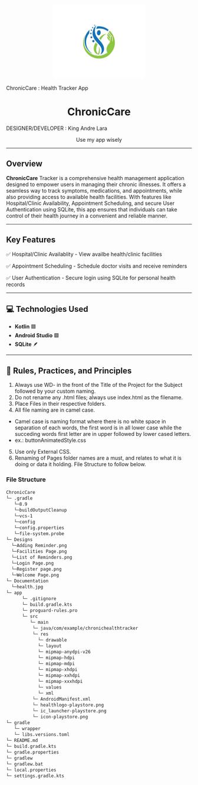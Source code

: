 
 <p style="text-align: center;">
   <img src="Documentation/health.jpg" alt="Logo" width="250">
 </p>
 
 ChronicCare : Health Tracker App
 <h1 style="text-align: center;">ChronicCare </h1>
 
 DESIGNER/DEVELOPER : King Andre Lara
 <p style="text-align: center;">
  Use my app wisely
 </p>

 <hr>
 
 ## **Overview**
 **ChronicCare** Tracker is a comprehensive health management application designed to empower users in managing their chronic illnesses. It offers a seamless way to track symptoms, medications, and appointments, while also providing access to available health facilities. With features like Hospital/Clinic Availability, Appointment Scheduling, and secure User Authentication using SQLite, this app ensures that individuals can take control of their health journey in a convenient and reliable manner.
 
 <hr>
 
 ## **Key Features**
✅ Hospital/Clinic Availablity - View availbe health/clinic facilities

✅ Appointment Scheduling - Schedule doctor visits and receive reminders

✅ User Authentication - Secure login using SQLite for personal health records


 
 <hr>
 
 ## 💻 **Technologies Used**
 - **Kotlin** 🟦
 - **Android Studio** 🟩
 - **SQLite** 🪶
 <hr>

 ## 📜 **Rules, Practices, and Principles**
 
 1. Always use WD- in the front of the Title of the Project for the Subject followed by your custom naming.
 2. Do not rename any .html files; always use index.html as the filename.
 3. Place Files in their respective folders.
 4. All file naming are in camel case.
  * Camel case is naming format where there is no white space in separation of each words, the first word is in all lower case while the succeding words first letter are in upper followed by lower cased letters.
  * ex.: buttonAnimatedStyle.css
 5. Use only External CSS.
 6. Renaming of Pages folder names are a must, and relates to what it is doing or data it holding. 
 File Structure to follow below.

 ### File Structure
 ```
 ChronicCare
 └─ .gradle
    └─8.9
    └─buildOutputCleanup
    └─vcs-1
    └─config
    └─config.properties
    └─file-system.probe
 └─ Designs
   └─Adding Reminder.png
   └─Facilities Page.png
   └─List of Reminders.png
   └─Login Page.png
   └─Register page.png
   └─Welcome Page.png
 └─ Documentation
   └─health.jpg
 └─ app
       └─ .gitignore
       └─ build.gradle.kts
       └─ proguard-rules.pro
       └─ src
          └─ main
           └─ java/com/example/chronichealthtracker
           └─ res
             └─ drawable
             └─ layout
             └─ mipmap-anydpi-v26
             └─ mipmap-hdpi
             └─ mipmap-mdpi
             └─ mipmap-xhdpi
             └─ mipmap-xxhdpi
             └─ mipmap-xxxhdpi
             └─ values
             └─ xml
           └─ AndroidManifest.xml
           └─ healthlogo-playstore.png
           └─ ic_launcher-playstore.png
           └─ icon-playstore.png
 └─ gradle
    └─ wrapper
    └─ libs.versions.toml
 └─ README.md
 └─ build.gradle.kts
 └─ gradle.properties
 └─ gradlew
 └─ gradlew.bat
 └─ local.properties
 └─ settings.gradle.kts
